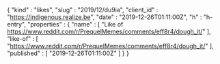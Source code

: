 {
  "kind" : "likes",
  "slug" : "2019/12/du9ia",
  "client_id" : "https://indigenous.realize.be",
  "date" : "2019-12-26T01:11:00Z",
  "h" : "h-entry",
  "properties" : {
    "name" : [ "Like of https://www.reddit.com/r/PrequelMemes/comments/eff8r4/dough_it/" ],
    "like-of" : [ "https://www.reddit.com/r/PrequelMemes/comments/eff8r4/dough_it/" ],
    "published" : [ "2019-12-26T01:11:00Z" ]
  }
}

